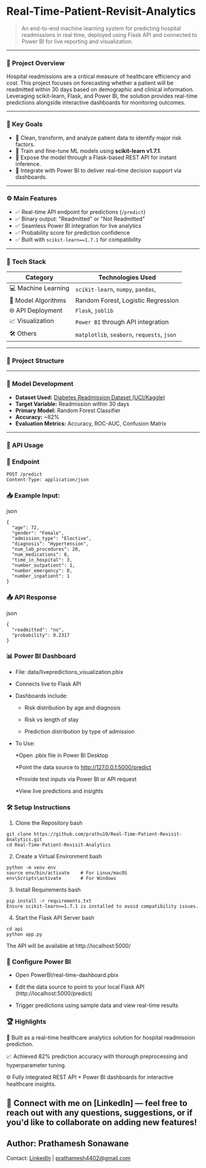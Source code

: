 # Real-Time-Patient-Revisit-Analytics

> An end-to-end machine learning system for predicting hospital readmissions in real time, deployed using Flask API and connected to Power BI for live reporting and visualization.
---

### 📌 Project Overview

Hospital readmissions are a critical measure of healthcare efficiency and cost. This project focuses on forecasting whether a patient will be readmitted within 30 days based on demographic and clinical information. Leveraging scikit-learn, Flask, and Power BI, the solution provides real-time predictions alongside interactive dashboards for monitoring outcomes.

---

### 🧠 Key Goals

- 🔎 Clean, transform, and analyze patient data to identify major risk factors.
- 🧪 Train and fine-tune ML models using **scikit-learn v1.7.1**.
- 🚀 Expose the model through a Flask-based REST API for instant inference.
- 📡 Integrate with Power BI to deliver real-time decision support via dashboards.
---

### ⚙️ Main Features

- ✅ Real-time API endpoint for predictions (`/predict`)
- ✅ Binary output: "Readmitted" or "Not Readmitted"
- ✅ Seamless Power BI integration for live analytics
- ✅ Probability score for prediction confidence
- ✅ Built with `scikit-learn==1.7.1` for compatibility

---

### 🧰 Tech Stack

| Category             | Technologies Used                             |
|----------------------|-----------------------------------------------|
| 💻 Machine Learning   | `scikit-learn`, `numpy`, `pandas`,              |
| 🧪 Model Algorithms   | Random Forest, Logistic Regression            |
| 🌐 API Deployment     | `Flask`, `joblib`                             |
| 📈 Visualization      | `Power BI` through API integration                |
| 🛠️ Others             | `matplotlib`, `seaborn`, `requests`, `json`  |

---

### 📁 Project Structure


---

### 🧪 Model Development

- **Dataset Used:** [Diabetes Readmission Dataset (UCI/Kaggle)](https://www.kaggle.com/datasets/aaron7sun/diabetes-health-indicators-dataset)
- **Target Variable:** Readmission within 30 days
- **Primary Model:** Random Forest Classifier
- **Accuracy:** ~82%
- **Evaluation Metrics:** Accuracy, ROC-AUC, Confusion Matrix

---

### 🚀 API Usage

### 🔗 Endpoint

```http
POST /predict
Content-Type: application/json
```
### 📥 Example Input:
json
```
{
  "age": 72,
  "gender": "Female",
  "admission_type": "Elective",
  "diagnosis": "Hypertension",
  "num_lab_procedures": 20,
  "num_medications": 8,
  "time_in_hospital": 3,
  "number_outpatient": 1,
  "number_emergency": 0,
  "number_inpatient": 1
}

```
### 📤 API Response
json
```
{
  "readmitted": "no",
  "probability": 0.2317
}
```

### 📊 Power BI Dashboard
- File: data/livepredictions_visualization.pbix

- Connects live to Flask API

- Dashboards include:

  * Risk distribution by age and diagnosis

  * Risk vs length of stay
  
  * Prediction distribution by type of admission

- To Use:

  *Open .pbix file in Power BI Desktop

  *Point the data source to http://127.0.0.1:5000/predict

  *Provide test inputs via Power BI or API request

  *View live predictions and insights

### 🛠 Setup Instructions
1. Clone the Repository
bash
```
git clone https://github.com/prathu10/Real-Time-Patient-Revisit-Analytics.git
cd Real-Time-Patient-Revisit-Analytics
```

2. Create a Virtual Environment
bash
```
python -m venv env
source env/bin/activate    # For Linux/macOS
env\Scripts\activate       # For Windows
```

3. Install Requirements
bash
```
pip install -r requirements.txt
Ensure scikit-learn==1.7.1 is installed to avoid compatibility issues.
```
4. Start the Flask API Server
bash
```
cd api
python app.py
```

The API will be available at http://localhost:5000/

### 🧪 Configure Power BI
- Open PowerBI/real-time-dashboard.pbix

- Edit the data source to point to your local Flask API (http://localhost:5000/predict)

- Trigger predictions using sample data and view real-time results

### 🏆 Highlights
📌 Built as a real-time healthcare analytics solution for hospital readmission prediction.

📈 Achieved 82% prediction accuracy with thorough preprocessing and hyperparameter tuning.

🌐 Fully integrated REST API + Power BI dashboards for interactive healthcare insights.

## 🙌 Connect with me on [LinkedIn] — feel free to reach out with any questions, suggestions, or if you'd like to collaborate on adding new features!
## Author: Prathamesh Sonawane
Contact: [LinkedIn](https://www.linkedin.com/in/prathsonawane/) | prathamesh4402@gmail.com


